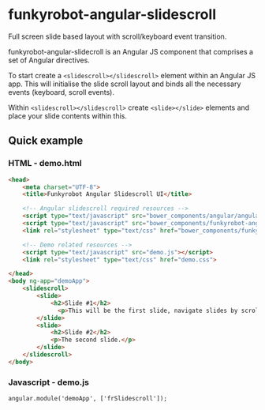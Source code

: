 # funkyrobot-angular-slidescroll

Full screen slide based layout with scroll/keyboard event transition.

funkyrobot-angular-slidecroll is an Angular JS component that comprises a set of Angular directives.

To start create a `<slidescroll></slidescroll>` element within an Angular JS app. This will initialise the slide scroll 
layout and binds all the necessary events (keyboard, scroll events).

Within `<slidescroll></slidescroll>` create `<slide></slide>` elements and place your slide contents within this.

## Quick example

### HTML - demo.html
```HTML
<head>
    <meta charset="UTF-8">
    <title>Funkyrobot Angular Slidescroll UI</title>

    <!-- Angular slidescroll required resources -->
    <script type="text/javascript" src="bower_components/angular/angular.js"></script>
    <script type="text/javascript" src="bower_components/funkyrobot-angular-slidescroll/angular-slidescroll.js"></script>
    <link rel="stylesheet" type="text/css" href="bower_components/funkyrobot-angular-slidescroll/angular-slidescroll.css" />

    <!-- Demo related resources -->
    <script type="text/javascript" src="demo.js"></script>
    <link rel="stylesheet" type="text/css" href="demo.css">

</head>
<body ng-app="demoApp">
    <slidescroll>
        <slide>
            <h2>Slide #1</h2>
              <p>This will be the first slide, navigate slides by scrolling/arrow keys.</p>
        </slide>
        <slide>
            <h2>Slide #2</h2>
            <p>The second slide.</p>
        </slide>
    </slidescroll>
</body>
```

### Javascript - demo.js
```JS
angular.module('demoApp', ['frSlidescroll']);
```
